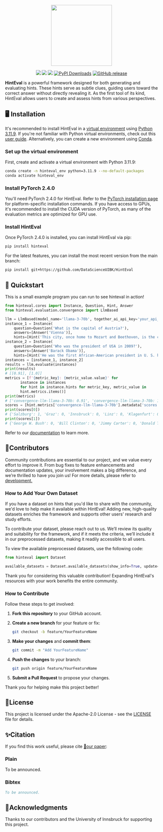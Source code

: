 <p align="center">
  <img src="./docs/source/_static/imgs/hinteval-logo.png" width="200" />
</p>

<p align="center">
  <a href="http://hinteval.readthedocs.io/"><img src="https://img.shields.io/static/v1?label=Documentation&message=HintEval&color=orange&logo=Read the Docs"></a>
  <a href=""><img src="https://img.shields.io/static/v1?label=Paper&message=ArXiv&color=green&logo=arXiv"></a>
  <a href="https://opensource.org/license/apache-2-0"><img src="https://img.shields.io/static/v1?label=License&message=Apache-2.0&color=red"></a>
  <a href="https://pepy.tech/projects/hinteval"><img src="https://static.pepy.tech/badge/hinteval" alt="PyPI Downloads"></a>
  <a href="https://github.com/DataScienceUIBK/HintEval/releases"><img alt="GitHub release" src="https://img.shields.io/github/release/DataScienceUIBK/HintEval.svg?label=Version&color=orange"></a>
</p>

**HintEval** is a powerful framework designed for both generating and evaluating hints. These hints serve as subtle clues, guiding users toward the correct answer without directly revealing it. As the first tool of its kind, HintEval allows users to create and assess hints from various perspectives. 

## 🖥️ Installation

It's recommended to install HintEval in a [virtual environment](https://docs.python.org/3/library/venv.html) using [Python 3.11.9](https://www.python.org/downloads/release/python-3119/). If you're not familiar with Python virtual environments, check out this [user guide](https://packaging.python.org/guides/installing-using-pip-and-virtual-environments/). Alternatively, you can create a new environment using [Conda](https://anaconda.org/anaconda/conda).

### Set up the virtual environment

First, create and activate a virtual environment with Python 3.11.9:

```bash
conda create -n hinteval_env python=3.11.9 --no-default-packages
conda activate hinteval_env
```

### Install PyTorch 2.4.0

You'll need PyTorch 2.4.0 for HintEval. Refer to the [PyTorch installation page](https://pytorch.org/get-started/previous-versions/) for platform-specific installation commands. If you have access to GPUs, it's recommended to install the CUDA version of PyTorch, as many of the evaluation metrics are optimized for GPU use.

### Install HintEval

Once PyTorch 2.4.0 is installed, you can install HintEval via pip:

```bash
pip install hinteval
```

For the latest features, you can install the most recent version from the main branch:

```bash
pip install git+https://github.com/DataScienceUIBK/HintEval
```

## 🏃 Quickstart

This is a small example program you can run to see hinteval in action!

```python
from hinteval.cores import Instance, Question, Hint, Answer
from hinteval.evaluation.convergence import LlmBased

llm = LlmBased(model_name='llama-3-70b', together_ai_api_key='your_api_key', enable_tqdm=True)
instance_1 = Instance(
    question=Question('What is the capital of Austria?'),
    answers=[Answer('Vienna')],
    hints=[Hint('This city, once home to Mozart and Beethoven, is the capital of Austria.')])
instance_2 = Instance(
    question=Question('Who was the president of USA in 2009?'),
    answers=[Answer('Barack Obama')],
    hints=[Hint('He was the first African-American president in U. S. history.')])
instances = [instance_1, instance_2]
results = llm.evaluate(instances)
print(results)
# [[0.91], [1.0]]
metrics = [f'{metric_key}: {metric_value.value}' for
       instance in instances
       for hint in instance.hints for metric_key, metric_value in
       hint.metrics.items()]
print(metrics)
# ['convergence-llm-llama-3-70b: 0.91', 'convergence-llm-llama-3-70b: 1.0']
scores = [hint.metrics['convergence-llm-llama-3-70b'].metadata['scores'] for inst in instances for hint in inst.hints]
print(scores[0])
# {'Salzburg': 1, 'Graz': 0, 'Innsbruck': 0, 'Linz': 0, 'Klagenfurt': 0, 'Bregenz': 0, 'Wels': 0, 'St. Pölten': 0, 'Eisenstadt': 0, 'Sankt Johann impong': 0, 'Vienna': 1}
print(scores[1])
# {'George W. Bush': 0, 'Bill Clinton': 0, 'Jimmy Carter': 0, 'Donald Trump': 0, 'Joe Biden': 0, 'Ronald Reagan': 0, 'Richard Nixon': 0, 'Gerald Ford': 0, 'Franklin D. Roosevelt': 0, 'Theodore Roosevelt': 0, 'Barack Obama': 1}
```

Refer to our [documentation](http://hinteval.readthedocs.io/) to learn more.

## 🤝Contributors

Community contributions are essential to our project, and we value every effort to improve it. From bug fixes to feature enhancements and documentation updates, your involvement makes a big difference, and we’re thrilled to have you join us! For more details, please refer to [development.](DEVELOPMENT.md)

### How to Add Your Own Dataset

If you have a dataset on hints that you'd like to share with the community, we'd love to help make it available within HintEval! Adding new, high-quality datasets enriches the framework and supports other users' research and study efforts.

To contribute your dataset, please reach out to us. We’ll review its quality and suitability for the framework, and if it meets the criteria, we’ll include it in our preprocessed datasets, making it readily accessible to all users.

To view the available preprocessed datasets, use the following code:

```python
from hinteval import Dataset

available_datasets = Dataset.available_datasets(show_info=True, update=True)
```

Thank you for considering this valuable contribution! Expanding HintEval's resources with your work benefits the entire community.

### How to Contribute

Follow these steps to get involved:

1. **Fork this repository** to your GitHub account.

2. **Create a new branch** for your feature or fix:

   ```bash
   git checkout -b feature/YourFeatureName
   ```

3. **Make your changes** and **commit them**:

   ```bash
   git commit -m "Add YourFeatureName"
   ```

4. **Push the changes** to your branch:

   ```bash
   git push origin feature/YourFeatureName
   ```

5. **Submit a Pull Request** to propose your changes.

Thank you for helping make this project better!


## 🪪License
This project is licensed under the Apache-2.0 License - see the [LICENSE](https://opensource.org/license/apache-2-0) file for details.

## ✨Citation
If you find this work useful, please cite [📜our paper]():
### Plain

To be announced.

### Bibtex
```bibtex
To be announced.
```

## 🙏Acknowledgments
Thanks to our contributors and the University of Innsbruck for supporting this project.
